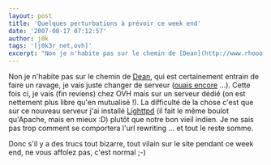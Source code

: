 ```yaml
---
layout: post
title: 'Quelques perturbations à prévoir ce week end'
date: '2007-08-17 07:12:57'
author: j0k
tags: '[j0k3r_net,ovh]'
excerpt: "Non je n'habite pas sur le chemin de [Dean](http://www.rhooo.com/blog/le-calme-avant-la-tempete/), qui est certainement entrain de faire un ravage, je vais juste changer de serveur ([ouais encore](http://www.j0k3r.net/news-dedibox-loaded-1869.html) ...).     \nCette fois ci, je vais (fin reviens) chez OVH mais sur un serveur dédié (on est nettement      …"
---
```


Non je n'habite pas sur le chemin de [Dean](http://www.rhooo.com/blog/le-calme-avant-la-tempete/), qui est certainement entrain de faire un ravage, je vais juste changer de serveur ([ouais encore](http://www.j0k3r.net/news-dedibox-loaded-1869.html) ...).
Cette fois ci, je vais (fin reviens) chez OVH mais sur un serveur dédié (on est nettement plus libre qu'en mutualisé !).   La difficulté de la chose c'est que sur ce nouveau serveur j'ai installé [Lighttpd](http://www.lighttpd.net/) (il fait le même boulot qu'Apache, mais en mieux :D) plutôt que notre bon vieil indien. Je ne sais pas trop comment se comportera l'url rewriting ... et tout le reste somme.

Donc s'il y a des trucs tout bizarre, tout vilain sur le site pendant ce week end, ne vous affolez pas, c'est normal ;-)
